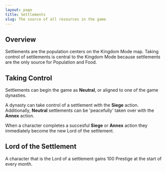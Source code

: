 ```yaml
---
layout: page
title: Settlements
slug: The source of all resources in the game
---
```


## Overview

Settlements are the population centers on the Kingdom Mode map. Taking control of settlements is central to  the Kingdom Mode because settlements are the only source for Population and Food.

## Taking Control

Settlements can begin the game as **Neutral**, or aligned to one of the game dynasties.

A dynasty can take control of a settlement with the **Siege** action. Additionally, **Neutral** settlements can be 'peacefully' taken over with the **Annex** action.

When a character completes a succesful **Siege** or **Annex** action they immediately become the new Lord of the settlement.

## Lord of the Settlement

A character that is the Lord of a settlement gains 100 Prestige at the start of every month.







<!-- <span style="color:blue"> blue text</span> -->